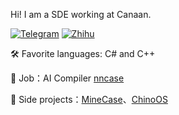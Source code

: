 Hi! I am a SDE working at Canaan.

[![Telegram](https://img.shields.io/badge/Telegram-sunnycase-blue?style=flat-square&logo=telegram)](https://t.me/sunnycase)
[![Zhihu](https://img.shields.io/badge/Zhihu-sunnycase-blue?style=flat-square&logo=zhihu)](https://www.zhihu.com/people/sunnycase)

🛠 Favorite languages: C# and C++

🏢 Job：AI Compiler [nncase](https://github.com/kendryte/nncase)

🎨 Side projects：[MineCase](https://github.com/dotnetGame/MineCase)、[ChinoOS](https://github.com/chino-os/chino-os)
